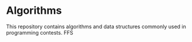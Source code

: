 # Algorithms
This repository contains algorithms and data structures commonly used in programming contests.
FFS
